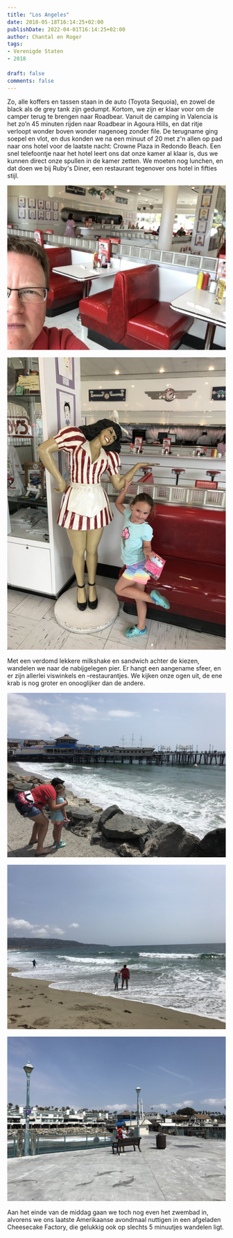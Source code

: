 ```yaml
---
title: "Los Angeles"
date: 2018-05-18T16:14:25+02:00
publishDate: 2022-04-01T16:14:25+02:00
author: Chantal en Roger
tags:
- Verenigde Staten
- 2018

draft: false
comments: false
---
```


Zo, alle koffers en tassen staan in de auto (Toyota Sequoia), en zowel de black als de grey tank zijn gedumpt. Kortom, we zijn er klaar voor om de camper terug te brengen naar Roadbear. Vanuit de camping in Valencia is het zo’n 45 minuten rijden naar Roadbear in Agoura Hills, en dat ritje verloopt wonder boven wonder nagenoeg zonder file. De terugname ging soepel en vlot, en dus konden we na een minuut of 20 met z'n allen op pad naar ons hotel voor de laatste nacht: Crowne Plaza in Redondo Beach. Een snel telefoontje naar het hotel leert ons dat onze kamer al klaar is, dus we kunnen direct onze spullen in de kamer zetten. We moeten nog lunchen, en dat doen we bij Ruby's Diner, een restaurant tegenover ons hotel in fifties stijl.

![Redondo Beach](./images/IMG_4209[6].jpg)

![Redondo Beach](./images/IMG_4213[4].jpg)

Met een verdomd lekkere milkshake en sandwich achter de kiezen, wandelen we naar de nabijgelegen pier. Er hangt een aangename sfeer, en er zijn allerlei viswinkels en –restaurantjes. We kijken onze ogen uit, de ene krab is nog groter en onooglijker dan de andere.

![Redondo Beach](./images/IMG_4218[4].jpg)

![Redondo Beach](./images/IMG_4226[4].jpg)

![Redondo Beach](./images/IMG_4234[3].jpg)

Aan het einde van de middag gaan we toch nog even het zwembad in, alvorens we ons laatste Amerikaanse avondmaal nuttigen in een afgeladen Cheesecake Factory, die gelukkig ook op slechts 5 minuutjes wandelen ligt.
